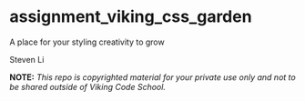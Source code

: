 assignment_viking_css_garden
============================

A place for your styling creativity to grow

Steven Li


**NOTE:** *This repo is copyrighted material for your private use only and not to be shared outside of Viking Code School.*
